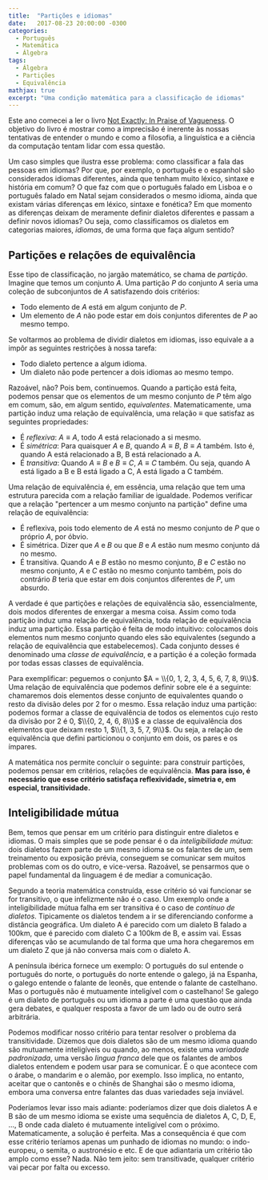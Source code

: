 ```yaml
---
title:  "Partições e idiomas"
date:   2017-08-23 20:00:00 -0300
categories:
  - Português
  - Matemática
  - Álgebra
tags:
  - Álgebra
  - Partições
  - Equivalência
mathjax: true
excerpt: "Uma condição matemática para a classificação de idiomas"
---
```


<script type="text/javascript" charset="utf-8" 
src="https://cdn.mathjax.org/mathjax/latest/MathJax.js?config=TeX-AMS-MML_HTMLorMML,
https://vincenttam.github.io/javascripts/MathJaxLocal.js"></script>

Este ano comecei a ler o livro [Not Exactly: In Praise of Vagueness][1]. O objetivo
do livro é mostrar como a imprecisão é inerente às nossas tentativas de entender
o mundo e como a filosofia, a linguística e a ciência da computação tentam lidar com
essa questão.

Um caso simples que ilustra esse problema: como classificar a fala das pessoas
em idiomas? Por que, por exemplo, o português e o espanhol são
considerados idiomas diferentes, ainda que tenham muito léxico, sintaxe e história em comum?
O que faz com que o português falado em Lisboa e o português
falado em Natal sejam considerados o mesmo idioma, ainda que existam várias
diferenças em léxico, sintaxe e fonética? Em que momento as diferenças
deixam de meramente definir dialetos diferentes e passam a definir novos idiomas?
Ou seja, como classificamos os dialetos em categorias maiores, *idiomas*,
de uma forma que faça algum sentido?

## Partições e relações de equivalência

Esse tipo de classificação, no jargão matemático, se chama de *partição*. Imagine
que temos um conjunto $A$. Uma partição $P$ do conjunto $A$ seria uma coleção
de subconjuntos de $A$ satisfazendo dois critérios:

* Todo elemento de $A$ está em algum conjunto de $P$.
* Um elemento de $A$ não pode estar em dois conjuntos diferentes de $P$ ao mesmo tempo.

Se voltarmos ao problema de dividir dialetos em idiomas, isso equivale a
a impôr as seguintes restrições à nossa tarefa:

* Todo dialeto pertence a algum idioma.
* Um dialeto não pode pertencer a dois idiomas ao mesmo tempo.

Razoável, não? Pois bem, continuemos. Quando a partição está feita, podemos
pensar que os elementos de um mesmo conjunto de $P$ têm algo em comum, são,
em algum sentido, *equivalentes*. Matematicamente, uma partição induz uma
relação de equivalência, uma relação $\equiv$ que satisfaz as seguintes propriedades:

* É *reflexiva*: $A \equiv A$, todo $A$ está relacionado a si mesmo.
* É *simétrica*: Para quaisquer $A$ e $B$, quando $A \equiv B$, $B \equiv A$ também. Isto é, quando A está relacionado a B, B está relacionado a A.
* É *transitiva*: Quando $A \equiv B$ e $B \equiv C$, $A \equiv C$ também. Ou seja, quando A está ligado a B e B está ligado a C, A está ligado a C também.

Uma relação de equivalência é, em essência, uma relação que tem uma estrutura
parecida com a relação familiar de igualdade. Podemos verificar que a relação
"pertencer a um mesmo conjunto na partição" define uma relação de equivalência:

* É reflexiva, pois todo elemento de $A$ está no mesmo conjunto de $P$ que o próprio $A$, por óbvio.
* É simétrica. Dizer que $A$ e $B$ ou que $B$ e $A$ estão num mesmo conjunto dá no mesmo.
* É transitiva. Quando $A$ e $B$ estão no mesmo conjunto, $B$ e $C$ estão no mesmo conjunto, $A$ e $C$ estão no mesmo conjunto também, pois do contrário $B$ teria que estar em dois conjuntos diferentes de $P$, um absurdo.

A verdade é que partições e relações de equivalência são, essencialmente, dois
modos diferentes de enxergar a mesma coisa. Assim como toda
partição induz uma relação de equivalência, toda relação de equivalência induz uma
partição. Essa partição é feita de modo intuitivo: colocamos dois elementos num mesmo
conjunto quando eles são equivalentes (segundo a relação de equivalência que estabelecemos).
Cada conjunto desses é denominado uma *classe de equivalência*, e a partição
é a coleção formada por todas essas classes de equivalência.

Para exemplificar: peguemos o conjunto $A = \\{0, 1, 2, 3, 4, 5, 6, 7, 8, 9\\}$. Uma relação
de equivalência que podemos definir sobre ele é a seguinte: chamaremos dois elementos
desse conjunto de equivalentes quando o resto da divisão deles por 2 for o mesmo.
Essa relação induz uma partição: podemos formar a classe de equivalência de
todos os elementos cujo resto da divisão por 2 é 0, $\\{0, 2, 4, 6, 8\\}$ e a classe
de equivalência dos elementos que deixam resto 1, $\\{1, 3, 5, 7, 9\\}$. Ou seja,
a relação de equivalência que defini particionou o conjunto em dois,
os pares e os ímpares.

A matemática nos permite concluir o seguinte: para construir partições,
podemos pensar em critérios, relações de equivalência. **Mas para isso, é necessário
que esse critério satisfaça reflexividade, simetria e, em especial, transitividade.**

## Inteligibilidade mútua

Bem, temos que pensar em um critério para distinguir entre dialetos e idiomas.
O mais simples que se pode pensar é o da *inteligibilidade mútua*: dois
dialetos fazem parte
de um mesmo idioma se os falantes de um, sem treinamento ou exposição prévia,
conseguem se comunicar sem muitos problemas com os do outro, e vice-versa. Razoável,
se pensarmos que o papel fundamental da linguagem é de mediar a comunicação.

Segundo a teoria matemática construída, esse critério só vai funcionar se for
transitivo, o que infelizmente não é o caso. Um exemplo onde a inteligibilidade
mútua falha em ser transitiva é o caso
de *contínuo de dialetos*. Tipicamente os dialetos tendem a ir se diferenciando
conforme a distância geográfica. Um dialeto A é parecido com um dialeto B falado a 100km,
que é parecido com dialeto C a 100km de B, e assim vai. Essas diferenças vão
se acumulando de tal forma que uma hora chegaremos em um dialeto Z que já não conversa
mais com o dialeto A.

A península ibérica fornece um exemplo: O português do sul entende o português
do norte, o português do norte entende o galego, já na Espanha, o galego entende
o falante de leonês, que entende o falante de castelhano. Mas o português não
é mutuamente inteligível com o castelhano! Se galego é um dialeto
de português ou um idioma a parte é uma questão que ainda gera debates, e qualquer resposta
a favor de um lado ou de outro será arbitrária.

Podemos modificar nosso critério para tentar resolver o problema da transitividade.
Dizemos que dois dialetos são de um mesmo idioma quando são mutuamente inteligíveis
ou quando, ao menos, existe uma *variadade padronizada*, uma versão *lingua franca*
dele que os falantes de ambos dialetos entendem e podem usar para se comunicar.
É o que acontece com o árabe, o mandarim e o alemão, por exemplo. Isso implica,
no entanto, aceitar que o cantonês e o chinês de Shanghai são o mesmo
idioma, embora uma conversa entre falantes das duas variedades seja inviável.

Poderíamos levar isso mais adiante: poderíamos dizer que dois dialetos A e B são
de um mesmo idioma se existe uma sequência de dialetos A, C, D, E, ..., B onde
cada dialeto é mutuamente inteligível com o próximo. Matematicamente, a solução
é perfeita. Mas a consequência é que com esse critério teríamos apenas um
punhado de idiomas no mundo: o indo-europeu, o semita, o austronésio e etc. E
de que adiantaria um critério tão amplo como esse? Nada. Não tem jeito: sem transitivade,
qualquer critério vai pecar por falta ou excesso.

[1]: https://www.amazon.com/Not-Exactly-Kees-van-Deemter/dp/0199645736
